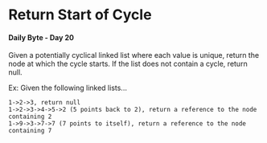 # Return Start of Cycle
#### Daily Byte - Day 20

Given a potentially cyclical linked list where each value is unique, return the node at which the cycle starts. If the list does not contain a cycle, return null.

Ex: Given the following linked lists...
```
1->2->3, return null
1->2->3->4->5->2 (5 points back to 2), return a reference to the node containing 2
1->9->3->7->7 (7 points to itself), return a reference to the node containing 7
```